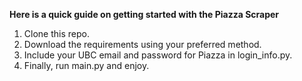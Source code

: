 **Here is a quick guide on getting started with the Piazza Scraper**

1. Clone this repo.
2. Download the requirements using your preferred method.
3. Include your UBC email and password for Piazza in login_info.py.
4. Finally, run main.py and enjoy.
